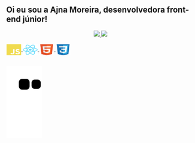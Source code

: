 ## Oi eu sou a Ajna Moreira, desenvolvedora front-end júnior!

<div align="center">
  <a href="https://github.com/AjnaMoreira">
  <img width="48%" src="https://github-readme-stats.vercel.app/api?username=AjnaMoreira&show_icons=true&theme=algolia&include_all_commits=true&count_private=true"/>
  <img width="48%" src="https://github-readme-stats.vercel.app/api/top-langs/?username=AjnaMoreira&layout=compact&langs_count=7&theme=algolia"/>
</div>
  
<div style="display: inline_block"><br>
  <img align="center" alt="Ajna-Js" height="30" width="40" src="https://raw.githubusercontent.com/devicons/devicon/master/icons/javascript/javascript-plain.svg">
  <img align="center" alt="Ajna-React" height="30" width="40" src="https://raw.githubusercontent.com/devicons/devicon/master/icons/react/react-original.svg">
  <img align="center" alt="Ajna-HTML" height="30" width="40" src="https://raw.githubusercontent.com/devicons/devicon/master/icons/html5/html5-original.svg">
  <img align="center" alt="Ajna-CSS" height="30" width="40" src="https://raw.githubusercontent.com/devicons/devicon/master/icons/css3/css3-original.svg">
  
</div>
  
  ##
 
  ![Snake animation](https://github.com/AjnaMoreira/AjnaMoreira/blob/output/github-contribution-grid-snake.svg)
 
